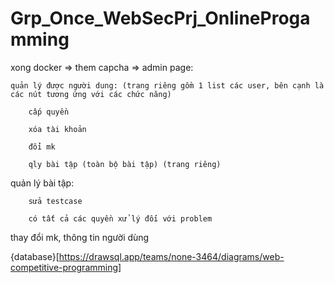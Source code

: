 # Grp_Once_WebSecPrj_OnlineProgamming

xong docker => them capcha => 
admin page:

	quản lý được người dung: (trang riêng gồm 1 list các user, bên cạnh là các nút tương ứng với các chức năng)
 
		cấp quyền
  
		xóa tài khoản
  
		đổi mk
  
		qly bài tập (toàn bộ bài tập) (trang riêng)


			
quản lý bài tập:

		sửa testcase
  
		có tất cả các quyền xử lý đối với problem

thay đổi mk, thông tin người dùng

{database}[https://drawsql.app/teams/none-3464/diagrams/web-competitive-programming]
